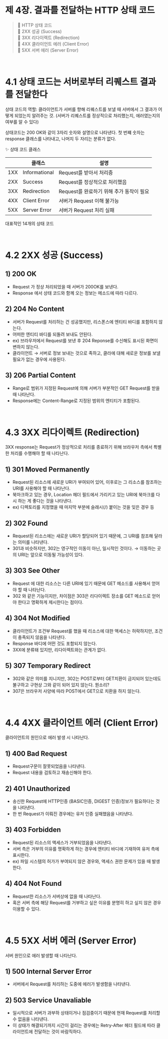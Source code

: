 # 제 4장. 결과를 전달하는 HTTP 상태 코드

> 📑 HTTP 상태 코드 </br>
📌 2XX 성공 (Success) </br>
📌 3XX 리다이렉트 (Redirection) </br>
📌 4XX 클라이언트 에러 (Client Error) </br>
📌 5XX 서버 에러 (Server Error)

</br>

# 4.1 상태 코드는 서버로부터 리퀘스트 결과를 전달한다

상태 코드의 역할: 클라이언트가 서버를 향해 리퀘스트를 보낼 때 서버에서 그 결과가 어떻게 되었는지 알려주는 것. (서버가 리퀘스트를 정상적으로 처리했는지, 에러였는지의 여부를 알 수 있다)

상태코드는 200 OK와 같이 3자리 숫자와 설명으로 나타낸다. 첫 번쨰 숫자는 response 클래스를 나타내고, 나머지 두 자리는 분류가 없다.

✨ 상태 코드 클래스

|     | 클래스        | 설명                                     |
| --- | ------------- | ---------------------------------------- |
| 1XX | Informational | Request를 받아서 처리중                  |
| 2XX | Success       | Request를 정상적으로 처리했음            |
| 3XX | Redirection   | Request를 완료하기 위해 추가 동작이 필요 |
| 4XX | Client Error  | 서버가 Request 이해 불가능               |
| 5XX | Server Error  | 서버가 Request 처리 실패                 |

대표적인 14개의 상태 코드

</br>

# 4.2 2XX 성공 (Success)

## 1) 200 OK

- Request 가 정상 처리되었을 때 서버가 200OK를 보낸다.
- Response 에서 상태 코드와 함께 오는 정보는 메소드에 따라 다르다.

## 2) 204 No Content

- 서버가 Request를 처리하는 건 성공했지만, 리스폰스에 엔티티 바디를 포함하지 않는다.
- 어떠한 엔티티 바디를 되돌려 보내도 안된다.
- ex) 브라우저에서 Request를 보낸 후 204 Reponse를 수신해도 표시된 화면이 변하지 않는다.
- 클라이언트 → 서버로 정보 보내는 것으로 족하고, 클라에 대해 새로운 정보를 보낼 필요가 없는 경우에 사용된다.

## 3) 206 Partial Content

- Range로 범위가 지정된 Request에 의해 서버가 부분적인 GET Request를 받을 때 나타난다.
- Response에는 Content-Range로 지정된 범위의 엔티티가 포함된다.

</br>

# 4.3 3XX 리다이렉트 (Redirection)

3XX response는 Request가 정상적으로 처리를 종료하기 위해 브라우저 측에서 특별한 처리를 수행해야 할 때 나타난다.

## 1) 301 Moved Permanently

- Request된 리소스에 새로운 URI가 부여되어 있어, 이후로는 그 리소스를 참조하는 URI를 사용해야 할 때 나타난다.
- 북마크하고 있는 경우, Location 헤더 필드에서 가리키고 있는 URI에 북마크를 다시 하는 게 좋다는 것을 나타낸다.
- ex) 디렉토리를 지정했을 때 마지막 부분에 슬래시(/) 붙이는 것을 잊은 경우 등

## 2) 302 Found

- Request된 리소스에는 새로운 URI가 할당되어 있기 때문에, 그 URI를 참조해 달라는 의미를 나타낸다.
- 301과 비슷하지만, 302는 영구적인 이동이 아닌, 일시적인 것이다. → 이동하는 곳의 URI는 앞으로 이동될 가능성이 있다.

## 3) 303 See Other

- Request 에 대한 리소스는 다른 URI에 있기 때문에 GET 메소드를 사용해서 얻어야 할 때 나타난다.
- 302 와 같은 기능이지만, 차이점은 303은 리다이렉트 장소를 GET 메소드로 얻어야 한다고 명확하게 제시한다는 점이다.

## 4) 304 Not Modified

- 클라이언트가 조건부 Request를 했을 때 리소스에 대한 액세스는 허락하지만, 조건이 충족되지 않음을 나타낸다.
- Response 바디에 어떤 것도 포함되지 않는다.
- 3XX에 분류돼 있지만, 리다이렉트와는 관계가 없다.

## 5) 307 Temporary Redirect

- 302와 같은 의미를 지니지만, 302는 POST로부터 GET치환이 금지되어 있는데도 불구하고 구현상 그와 같이 되어 있지 않는다. 뭔소리?
- 307은 브라우저 사양에 따라 POST에서 GET으로 치환을 하지 않는다.

</br>

# 4.4 4XX 클라이언트 에러 (Client Error)

클라이언트의 원인으로 에러 발생 시 나타난다.

## 1) 400 Bad Request

- Request구문이 잘못되었음을 나타낸다.
- Request 내용을 검토하고 재송신해야 한다.

## 2) 401 Unauthorized

- 송신한 Request에 HTTP인증 (BASIC인증, DIGEST 인증)정보가 필요하다는 것을 나타낸다.
- 한 번 Request가 이뤄진 경우에는 유저 인증 실패했음을 나타낸다.

## 3) 403 Forbidden

- Request된 리소스의 액세스가 거부되었음을 나타낸다.
- 서버 측은 거부의 이유를 명확하게 하는 경우에 엔티티 바디에 기재하여 유저 측에 표시한다.
- ex) 파일 시스템의 허가가 부여되지 않은 경우와, 액세스 권한 문제가 있을 때 발생한다.

## 4) 404 Not Found

- Request한 리소스가 서버상에 없을 때 나타난다.
- 혹은 서버 측에 해당 Request를 거부하고 싶은 이유를 분명히 하고 싶지 않은 경우 이용할 수 있다.

</br>

# 4.5 5XX 서버 에러 (Server Error)

서버 원인으로 에러 발생할 때 나타난다.

## 1) 500 Internal Server Error

- 서버에서 Request를 처리하는 도중에 에러가 발생함을 나타낸다.

## 2) 503 Service Unavaliable

- 일시적으로 서버가 과부하 상태이거나 점검중이기 때문에 현재 Request를 처리할 수 없음을 나타낸다.
- 이 상태가 해결되기까지 시간이 걸리는 경우에는 Retry-After 헤더 필드에 따라 클라이언트에 전달하는 것이 바람직하다.
